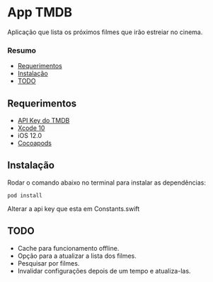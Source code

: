 # App TMDB

Aplicação que lista os próximos filmes que irão estreiar no cinema.

### Resumo

- [Requerimentos](#requerimentos)
- [Instalação](#instalação)
- [TODO](#todo)

## Requerimentos

- [API Key do TMDB](https://www.themoviedb.org)
- [Xcode 10](https://itunes.apple.com/us/app/xcode/id497799835?ls=1&mt=12)
- iOS 12.0
- [Cocoapods](https://cocoapods.org/)

## Instalação

Rodar o comando abaixo no terminal para instalar as dependências:

```
pod install
```

Alterar a api key que esta em Constants.swift

## TODO

- Cache para funcionamento offline.
- Opção para a atualizar a lista dos filmes.
- Pesquisar por filmes.
- Invalidar configurações depois de um tempo e atualiza-las.
